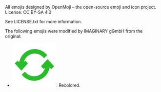 All emojis designed by OpenMoji – the open-source emoji and icon project. License: CC BY-SA 4.0

See LICENSE.txt for more information.

The following emojis were modified by IMAGINARY gGmbH from the original:

- ![1F504.svg](1F504.svg): Recolored.
